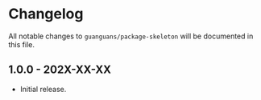# Changelog

All notable changes to `guanguans/package-skeleton` will be documented in this file.

## 1.0.0 - 202X-XX-XX

* Initial release.
